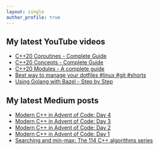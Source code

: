 ```yaml
---
layout: single
author_profile: true
---
```


## My latest YouTube videos

<!--START_SECTION:youtube-->
* [C++20 Coroutines - Complete Guide](https://www.youtube.com/watch?v=w-dmOHhBX9o)
* [C++20 Concepts  - Complete Guide](https://www.youtube.com/watch?v=1So7onMFxJM)
* [C++20 Modules - A complete guide](https://www.youtube.com/watch?v=WRCwciJ5MTE)
* [Best way to manage your dotfiles #linux #git #shorts](https://www.youtube.com/watch?v=LHrB4TcU1JM)
* [Using Golang with Bazel - Step by Step](https://www.youtube.com/watch?v=mXLrk0ipwz4)
<!--END_SECTION:youtube-->

## My latest Medium posts

<!--START_SECTION:medium-->
* [Modern C++ in Advent of Code: Day 4](https://medium.com/@simontoth/modern-c-in-advent-of-code-day-4-f43e503d3564?source=rss-1e1de1006a93------2)
* [Modern C++ in Advent of Code: Day 3](https://medium.com/@simontoth/modern-c-in-advent-of-code-day-3-b09b622be4ae?source=rss-1e1de1006a93------2)
* [Modern C++ in Advent of Code: Day 2](https://medium.com/@simontoth/modern-c-in-advent-of-code-day-2-1f2c4dc73c94?source=rss-1e1de1006a93------2)
* [Modern C++ in Advent of Code: Day 1](https://medium.com/@simontoth/modern-c-in-advent-of-code-day-1-e50a681ce1dc?source=rss-1e1de1006a93------2)
* [Searching and min-max: The 114 C++ algorithms series](https://itnext.io/searching-and-min-max-the-114-c-algorithms-series-8a6ed951ad40?source=rss-1e1de1006a93------2)
<!--END_SECTION:medium-->
